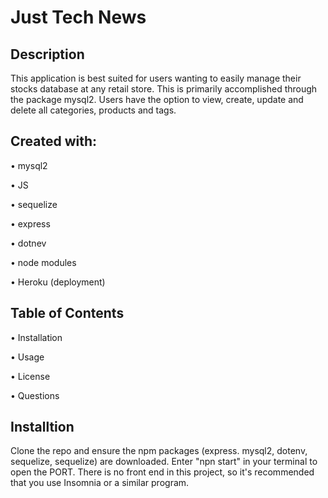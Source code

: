 # Just Tech News

## Description

This application is best suited for users wanting to easily manage their stocks database at any retail store. This is
primarily accomplished through the package mysql2. Users have the option to view, create, update and delete all
categories, products and tags. 

## Created with:

• mysql2

• JS

• sequelize

• express

• dotnev

• node modules

• Heroku (deployment)


## Table of Contents

• Installation

• Usage

• License

• Questions


## Installtion

Clone the repo and ensure the npm packages (express. mysql2, dotenv, sequelize, sequelize) are downloaded. Enter "npn start" in your terminal to open the PORT. There is no front end in this project, so it's recommended that you use Insomnia or a similar program. 
